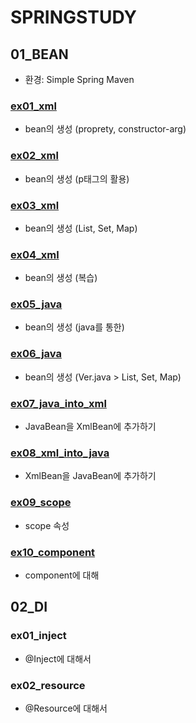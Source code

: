 # SPRINGSTUDY
## 01_BEAN
* 환경: Simple Spring Maven
### [ex01_xml](https://github.com/DAnomaly/ITKOREA_SpringFramework_SPRINGSTUDY/tree/main/01_BEAN/src/main/java/ex01_xml)
* bean의 생성 (proprety, constructor-arg)
### [ex02_xml](https://github.com/DAnomaly/ITKOREA_SpringFramework_SPRINGSTUDY/tree/main/01_BEAN/src/main/java/ex02_xml)
* bean의 생성 (p태그의 활용)
### [ex03_xml](https://github.com/DAnomaly/ITKOREA_SpringFramework_SPRINGSTUDY/tree/main/01_BEAN/src/main/java/ex03_xml)
* bean의 생성 (List, Set, Map)
### [ex04_xml](https://github.com/DAnomaly/ITKOREA_SpringFramework_SPRINGSTUDY/tree/main/01_BEAN/src/main/java/ex04_xml)
* bean의 생성 (복습)
### [ex05_java](https://github.com/DAnomaly/ITKOREA_SpringFramework_SPRINGSTUDY/tree/main/01_BEAN/src/main/java/ex05_java)
* bean의 생성 (java를 통한)
### [ex06_java](https://github.com/DAnomaly/ITKOREA_SpringFramework_SPRINGSTUDY/tree/main/01_BEAN/src/main/java/ex06_java)
* bean의 생성 (Ver.java > List, Set, Map)
### [ex07_java_into_xml](https://github.com/DAnomaly/ITKOREA_SpringFramework_SPRINGSTUDY/tree/main/01_BEAN/src/main/java/ex07_java_into_xml)
* JavaBean을 XmlBean에 추가하기
### [ex08_xml_into_java](https://github.com/DAnomaly/ITKOREA_SpringFramework_SPRINGSTUDY/tree/main/01_BEAN/src/main/java/ex08_xml_into_java)
* XmlBean을 JavaBean에 추가하기
### [ex09_scope](https://github.com/DAnomaly/ITKOREA_SpringFramework_SPRINGSTUDY/tree/main/01_BEAN/src/main/java/ex09_scope)
* scope 속성
### [ex10_component](https://github.com/DAnomaly/ITKOREA_SpringFramework_SPRINGSTUDY/tree/main/01_BEAN/src/main/java/ex10_component)
* component에 대해
## 02_DI
### ex01_inject
* @Inject에 대해서
### ex02_resource
* @Resource에 대해서